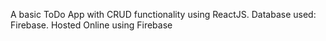 A basic ToDo App with CRUD functionality using ReactJS.
Database used: Firebase.
Hosted Online using Firebase 
